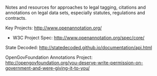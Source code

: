 Notes and resources for approaches to legal tagging, citations and annotations on legal data sets, especially statutes, regulations and contracts.  

Key Projects:
http://www.openannotation.org/
 - W3C Project Spec: http://www.openannotation.org/spec/core/ 

State Decoded:
http://statedecoded.github.io/documentation/api.html

OpenGovFoundation Annotations Project:
http://opengovfoundation.org/you-deserve-write-permission-on-government-and-were-giving-it-to-you/
